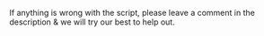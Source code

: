 If anything is wrong with the script, please leave a comment in the description & we will try our best to help out.
